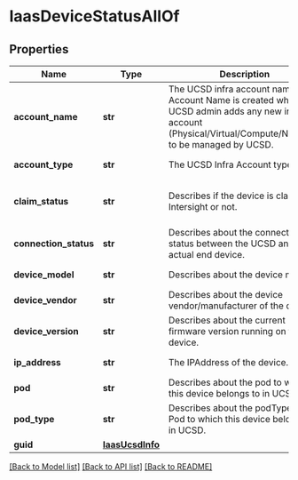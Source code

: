 # IaasDeviceStatusAllOf

## Properties
Name | Type | Description | Notes
------------ | ------------- | ------------- | -------------
**account_name** | **str** | The UCSD infra account name. Account Name is created when UCSD admin adds any new infra account (Physical/Virtual/Compute/Network) to be managed by UCSD.   | [optional] [readonly] 
**account_type** | **str** | The UCSD Infra Account type.   | [optional] [readonly] 
**claim_status** | **str** | Describes if the device is claimed in Intersight or not.   | [optional] [readonly] [default to 'Unknown']
**connection_status** | **str** | Describes about the connection status between the UCSD and the actual end device.   | [optional] [readonly] 
**device_model** | **str** | Describes about the device model.   | [optional] [readonly] 
**device_vendor** | **str** | Describes about the device vendor/manufacturer of the device.   | [optional] [readonly] 
**device_version** | **str** | Describes about the current firmware version running on the device.   | [optional] [readonly] 
**ip_address** | **str** | The IPAddress of the device.   | [optional] [readonly] 
**pod** | **str** | Describes about the pod to which this device belongs to in UCSD.   | [optional] [readonly] 
**pod_type** | **str** | Describes about the podType of Pod to which this device belongs to in UCSD.    | [optional] [readonly] 
**guid** | [**IaasUcsdInfo**](.md) |  | [optional] 

[[Back to Model list]](../README.md#documentation-for-models) [[Back to API list]](../README.md#documentation-for-api-endpoints) [[Back to README]](../README.md)



